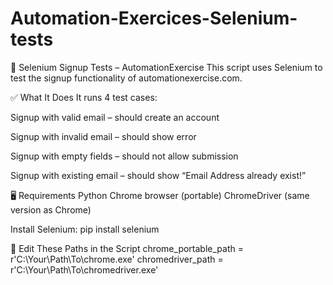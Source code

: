 # Automation-Exercices-Selenium-tests
🧪 Selenium Signup Tests – AutomationExercise
This script uses Selenium to test the signup functionality of automationexercise.com.

✅ What It Does
It runs 4 test cases:

Signup with valid email – should create an account

Signup with invalid email – should show error

Signup with empty fields – should not allow submission

Signup with existing email – should show “Email Address already exist!”

🖥️ Requirements
Python 
Chrome browser (portable)
ChromeDriver (same version as Chrome)

Install Selenium:
pip install selenium

🔧 Edit These Paths in the Script
chrome_portable_path = r'C:\Your\Path\To\chrome.exe'
chromedriver_path = r'C:\Your\Path\To\chromedriver.exe'

